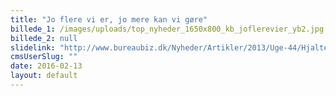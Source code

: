 ```yaml
---
title: "Jo flere vi er, jo mere kan vi gøre"
billede_1: /images/uploads/top_nyheder_1650x800_kb_joflerevier_yb2.jpg
billede_2: null
slidelink: "http://www.bureaubiz.dk/Nyheder/Artikler/2013/Uge-44/Hjaltelin-Stahl-vandt-over-RobertBoisen"
cmsUserSlug: ""
date: 2016-02-13 
layout: default
---
```



